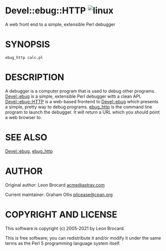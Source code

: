 # Devel::ebug::HTTP ![linux](https://github.com/uperl/Devel-ebug-HTTP/workflows/linux/badge.svg)

A web front end to a simple, extensible Perl debugger

# SYNOPSIS

```
ebug_http calc.pl
```

# DESCRIPTION

A debugger is a computer program that is used to debug other
programs. [Devel::ebug](https://metacpan.org/pod/Devel::ebug) is a simple, extensible Perl debugger with a
clean API. [Devel::ebug::HTTP](https://metacpan.org/pod/Devel::ebug::HTTP) is a web-based frontend to [Devel::ebug](https://metacpan.org/pod/Devel::ebug) which
presents a simple, pretty way to debug programs. [ebug\_http](https://metacpan.org/pod/ebug_http) is 
the command line program to launch the debugger. It will return a URL
which you should point a web browser to.

# SEE ALSO

[Devel::ebug](https://metacpan.org/pod/Devel::ebug), [ebug\_http](https://metacpan.org/pod/ebug_http)

# AUTHOR

Original author: Leon Brocard <acme@astray.com>

Current maintainer: Graham Ollis <plicease@cpan.org>

# COPYRIGHT AND LICENSE

This software is copyright (c) 2005-2021 by Leon Brocard.

This is free software; you can redistribute it and/or modify it under
the same terms as the Perl 5 programming language system itself.
